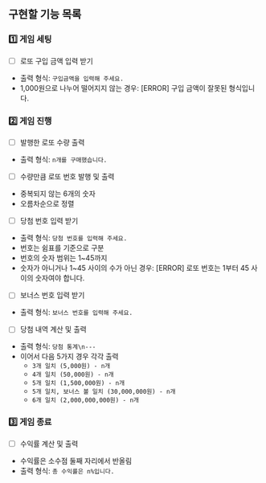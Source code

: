 ## 구현할 기능 목록

### 1️⃣ 게임 세팅

-[ ] 로또 구입 금액 입력 받기

- 출력 형식: `구입금액을 입력해 주세요.`
- 1,000원으로 나누어 떨어지지 않는 경우: [ERROR] 구입 금액이 잘못된 형식입니다.

### 2️⃣ 게임 진행

-[ ] 발행한 로또 수량 출력

- 출력 형식: `n개를 구매했습니다.`

-[ ] 수량만큼 로또 번호 발행 및 출력

- 중복되지 않는 6개의 숫자
- 오름차순으로 정렬

-[ ] 당첨 번호 입력 받기

- 출력 형식: `당첨 번호를 입력해 주세요.`
- 번호는 쉼표를 기준으로 구분
- 번호의 숫자 범위는 1~45까지
- 숫자가 아니거나 1~45 사이의 수가 아닌 경우: [ERROR] 로또 번호는 1부터 45 사이의 숫자여야 합니다.

-[ ] 보너스 번호 입력 받기

- 출력 형식: `보너스 번호를 입력해 주세요.`

-[ ] 당첨 내역 계산 및 출력

- 출력 형식: `당첨 통계\n---`
- 이어서 다음 5가지 경우 각각 출력
  - `3개 일치 (5,000원) - n개`
  - `4개 일치 (50,000원) - n개`
  - `5개 일치 (1,500,000원) - n개`
  - `5개 일치, 보너스 볼 일치 (30,000,000원) - n개`
  - `6개 일치 (2,000,000,000원) - n개`

### 3️⃣ 게임 종료

-[ ] 수익률 계산 및 출력

- 수익률은 소수점 둘째 자리에서 반올림
- 출력 형식: `총 수익률은 n%입니다.`
